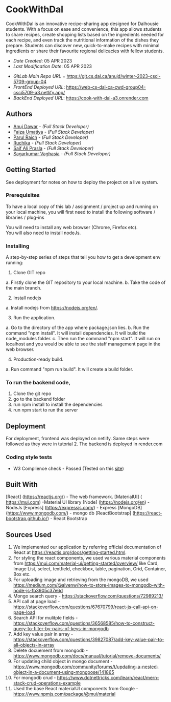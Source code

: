 <!--- The following README.md sample file was adapted from https://gist.github.com/PurpleBooth/109311bb0361f32d87a2#file-readme-template-md by Gabriella Mosquera for academic use --->

# CookWithDal

CookWithDal is an innovative recipe-sharing app designed for Dalhousie students. With a focus on ease and convenience, this app allows students to share recipes, create shopping lists based on the ingredients needed for each recipe, and even track the nutritional information of the dishes they prepare. Students can discover new, quick-to-make recipes with minimal ingredients or share their favourite regional delicacies with fellow students.

- _Date Created_: 05 APR 2023
- _Last Modification Date_: 05 APR 2023

* _GitLab Main Repo URL_ = https://git.cs.dal.ca/anujd/winter-2023-csci-5709-group-04
* _FrontEnd Deployed URL_: https://web-cs-dal-ca-cwd-group04-csci5709-a3.netlify.app/
* _BackEnd Deployed URL_: https://cook-with-dal-a3.onrender.com

## Authors

- [Anuj Dawar](an877696@dal.ca) - _(Full Stack Developer)_
- [Faiza Umatiya](faizaumatiya@dal.ca) - _(Full Stack Developer)_
- [Parul Raich](pr678267@dal.ca) - _(Full Stack Developer)_
- [Ruchika](rc315087@dal.ca) - _(Full Stack Developer)_
- [Saif Ali Prasla](sf527330@dal.ca) - _(Full Stack Developer)_
- [Sagarkumar Vaghasia](sg682034@dal.ca) - _(Full Stack Developer)_

## Getting Started

See deployment for notes on how to deploy the project on a live system.

### Prerequisites

To have a local copy of this lab / assignment / project up and running on your local machine, you will first need to install the following software / libraries / plug-ins

You will need to install any web browser (Chrome, Firefox etc).  
You will also need to install nodeJs.

### Installing

A step-by-step series of steps that tell you how to get a development env running:

1. Clone GIT repo

a. Firstly clone the GIT repository to your local machine.
b. Take the code of the main branch.

2. Install nodejs

a. Install nodejs from https://nodejs.org/en/.

3. Run the application.

a. Go to the directory of the app where package.json lies.
b. Run the command "npm install". It will install dependencies. It will build the node_modules folder.
c. Then run the command "npm start". It will run on localhost and you would be able to see the staff management page in the web browser.

4. Production-ready build.

a. Run command "npm run build". It will create a build folder.

### To run the backend code,

1. Clone the git repo
2. go to the backend folder
3. run npm install to install the dependencies
4. run npm start to run the server

## Deployment

For deployment, frontend was deployed on netlify. Same steps were followed as they were in tutorial 2.
The backend is deployed in render.com

### Coding style tests

- W3 Complience check - Passed (Tested on this [site](https://validator.w3.org/))

## Built With

[React] (https://reactjs.org/) - The web framework.
[MaterialUI] ( https://mui.com) -Material UI library
[Node] (https://nodejs.org/en) - NodeJs
[Express] (https://expressjs.com/) - Express
[MongoDB] (https://www.mongodb.com/) - mongo db
[ReactBootstrap] (https://react-bootstrap.github.io/) - React Bootstrap

## Sources Used

1.  We implemented our application by referring official documentation of React at https://reactjs.org/docs/getting-started.html.
2.  For styling the react components, we used various material components from https://mui.com/material-ui/getting-started/overview/ like Card, Image List, select, textfield, checkbox, table, pagination, Grid, Container, Box etc.
3.  For uploading image and retrieving from the mongoDB, we used https://medium.com/@alvenw/how-to-store-images-to-mongodb-with-node-js-fb3905c37e6d
4.  Mongo search query - https://stackoverflow.com/questions/72989213/
5.  API call at page load - https://stackoverflow.com/questions/67670799/react-js-call-api-on-page-load
6.  Search API for mulitple fields - https://stackoverflow.com/questions/36568585/how-to-construct-query-to-filter-by-pairs-of-keys-in-mongodb
7.  Add key value pair in array - https://stackoverflow.com/questions/39827087/add-key-value-pair-to-all-objects-in-array
8.  Delete docuement from mongodb - https://www.mongodb.com/docs/manual/tutorial/remove-documents/
9.  For updating child object in mongo document - https://www.mongodb.com/community/forums/t/updating-a-nested-object-in-a-document-using-mongoose/141865
10. For mongodb crud - https://www.dotnettricks.com/learn/react/mern-stack-crud-operations-example
11. Used the base React materialUI components from Google - https://www.npmjs.com/package/@mui/material
